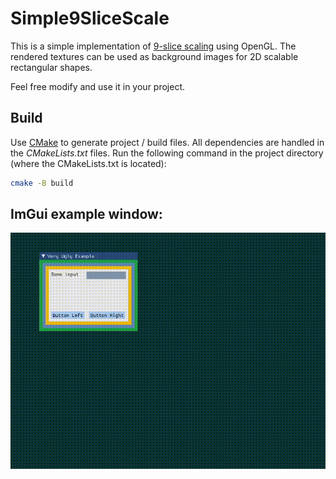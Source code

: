 # Simple9SliceScale
This is a simple implementation of [9-slice scaling](https://en.wikipedia.org/wiki/9-slice_scaling) using OpenGL. The rendered textures can be used as background images for 2D scalable rectangular shapes.

Feel free modify and use it in your project.

## Build
Use [CMake](https://cmake.org/download/) to generate project / build files. All dependencies are handled in the *CMakeLists.txt* files.
Run the following command in the project directory (where the CMakeLists.txt is located):
```bash
cmake -B build
```

## ImGui example window:
![Example](example.gif)
